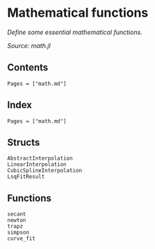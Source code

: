 # Mathematical functions

*Define some essential mathematical functions.*

*Source: math.jl*

## Contents

```@contents
Pages = ["math.md"]
```

## Index

```@index
Pages = ["math.md"]
```

## Structs

```@docs
AbstractInterpolation
LinearInterpolation
CubicSplineInterpolation
LsqFitResult
```

## Functions

```@docs
secant
newton
trapz
simpson
curve_fit
```
